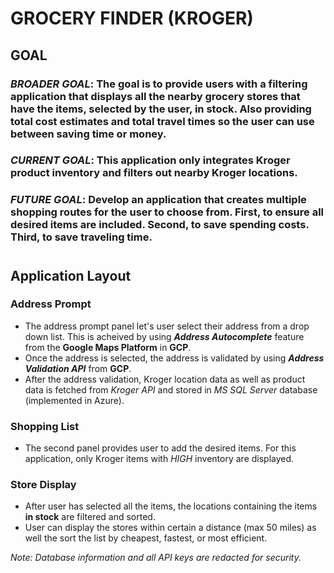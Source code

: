 # GROCERY FINDER (KROGER)
## GOAL
### **_BROADER GOAL_: The goal is to provide users with a filtering application that displays all the nearby grocery stores that have the items, selected by the user, in stock. Also providing total cost estimates and total travel times so the user can use between saving time or money.**
### **_CURRENT GOAL_: This application only integrates Kroger product inventory and filters out nearby Kroger locations.**
### **_FUTURE GOAL_: Develop an application that creates multiple shopping routes for the user to choose from. First, to ensure all desired items are included. Second, to save spending costs. Third, to save traveling time.**
#

## Application Layout

### Address Prompt
- The address prompt panel let's user select their address from a drop down list. This is acheived by using ***Address Autocomplete*** feature from the **Google Maps Platform** in **GCP**.
- Once the address is selected, the address is validated by using ***Address Validation API*** from **GCP**.
- After the address validation, Kroger location data as well as product data is fetched from _Kroger API_ and stored in _MS SQL Server_ database (implemented in Azure).


### Shopping List
- The second panel provides user to add the desired items. For this application, only Kroger items with _HIGH_ inventory are displayed.


### Store Display
- After user has selected all the items, the locations containing the items **in stock** are filtered and sorted.
- User can display the stores within certain a distance (max 50 miles) as well the sort the list by cheapest, fastest, or most efficient.



_Note: Database information and all API keys are redacted for security._
